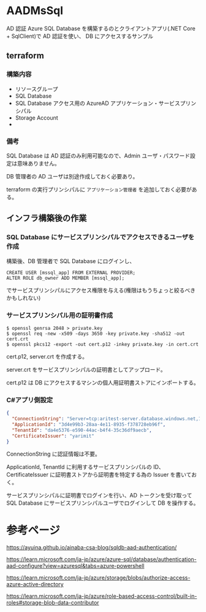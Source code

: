 # AADMsSql

AD 認証 Azure SQL Database を構築するのとクライアントアプリ(.NET Core + SqlClient)で AD 認証を使い、
DB にアクセスするサンプル

## terraform

### 構築内容

- リソースグループ
- SQL Database
- SQL Database アクセス用の AzureAD アプリケーション・サービスプリンシパル
- Storage Account
-

### 備考

SQL Database は AD 認証のみ利用可能なので、Admin ユーザ・パスワード設定は意味ありません。

DB 管理者の AD ユーザは別途作成しておく必要あり。

terraform の実行プリンシパルに `アプリケーション管理者` を追加しておく必要がある。

## インフラ構築後の作業

### SQL Database にサービスプリンシパルでアクセスできるユーザを作成

構築後、DB 管理者で SQL Database にログインし、

```
CREATE USER [mssql_app] FROM EXTERNAL PROVIDER;
ALTER ROLE db_owner ADD MEMBER [mssql_app];
```

でサービスプリンシパルにアクセス権限を与える(権限はもうちょっと絞るべきかもしれない)

### サービスプリンシパル用の証明書作成

```
$ openssl genrsa 2048 > private.key
$ openssl req -new -x509 -days 3650 -key private.key -sha512 -out cert.crt
$ openssl pkcs12 -export -out cert.p12 -inkey private.key -in cert.crt
```

cert.p12, server.crt を作成する。

server.crt をサービスプリンシパルの証明書としてアップロード。

cert.p12 は DB にアクセスするマシンの個人用証明書ストアにインポートする。

### C#アプリ側設定

```json
{
  "ConnectionString": "Server=tcp:aritest-server.database.windows.net,1433;Initial Catalog=aritest-db;",
  "ApplicationId": "3d4e99b3-28aa-4e11-8935-f378728eb96f",
  "TenantId": "da4e5376-e590-44ac-b4f4-35c36df9aecb",
  "CertificateIssuer": "yarimit"
}
```

ConnectionString に認証情報は不要。

ApplicationId, TenantId に利用するサービスプリンシパルの ID、CertificateIssuer に証明書ストアから証明書を特定する為の Issuer を書いておく。

サービスプリンシパルに証明書でログインを行い、AD トークンを受け取って SQL Database にサービスプリンシパルユーザでログインして DB を操作する。

# 参考ページ

https://ayuina.github.io/ainaba-csa-blog/sqldb-aad-authentication/

https://learn.microsoft.com/ja-jp/azure/azure-sql/database/authentication-aad-configure?view=azuresql&tabs=azure-powershell

https://learn.microsoft.com/ja-jp/azure/storage/blobs/authorize-access-azure-active-directory

https://learn.microsoft.com/ja-jp/azure/role-based-access-control/built-in-roles#storage-blob-data-contributor

